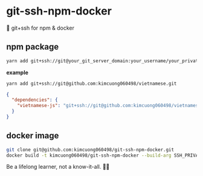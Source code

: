 # git-ssh-npm-docker

🐊 git+ssh for npm & docker

## npm package

```sh
yarn add git+ssh://git@your_git_server_domain:your_username/your_private_repo_name.git
```
**example**

```sh
yarn add git+ssh://git@github.com:kimcuong060498/vietnamese.git
```

```json
{
  "dependencies": {
    "vietnamese-js": "git+ssh://git@github.com:kimcuong060498/vietnamese.git"
  }
}
```

## docker image

```sh
git clone git@github.com:kimcuong060498/git-ssh-npm-docker.git
docker build -t kimcuong060498/git-ssh-npm-docker --build-arg SSH_PRIVATE_KEY="$(cat ~/.ssh/id_rsa | base64)" .
```


<!-- INSPIRATIONAL_QUOTE_START -->
Be a lifelong learner, not a know-it-all.
🧑‍💻
<!-- INSPIRATIONAL_QUOTE_END -->
